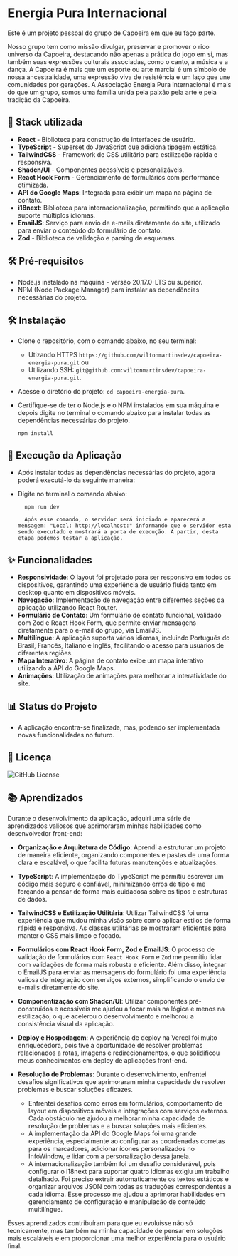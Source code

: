 # Energia Pura Internacional

Este é um projeto pessoal do grupo de Capoeira em que eu faço parte. 

Nosso grupo tem como missão divulgar, preservar e promover o rico universo da Capoeira, destacando não apenas a prática do jogo em si, mas também suas expressões culturais associadas, como o canto, a música e a dança. A Capoeira é mais que um esporte ou arte marcial é um símbolo de nossa ancestralidade, uma expressão viva de resistência e um laço que une comunidades por gerações. A Associação Energia Pura Internacional é mais do que um grupo, somos uma família unida pela paixão pela arte e pela tradição da Capoeira.


## 🎨 Stack utilizada

- **React** - Biblioteca para construção de interfaces de usuário.
- **TypeScript** - Superset do JavaScript que adiciona tipagem estática.
- **TailwindCSS** - Framework de CSS utilitário para estilização rápida e responsiva.
- **Shadcn/UI** - Componentes acessíveis e personalizáveis.
- **React Hook Form** - Gerenciamento de formulários com performance otimizada.
- **API do Google Maps**: Integrada para exibir um mapa na página de contato.
- **i18next**: Biblioteca para internacionalização, permitindo que a aplicação suporte múltiplos idiomas.
- **EmailJS**: Serviço para envio de e-mails diretamente do site, utilizado para enviar o conteúdo do formulário de contato.
- **Zod** - Biblioteca de validação e parsing de esquemas.


## 🛠️ Pré-requisitos

-   Node.js instalado na máquina - versão 20.17.0-LTS ou superior.
-   NPM (Node Package Manager) para instalar as dependências necessárias do projeto.

## 🛠️ Instalação

- Clone o repositório, com o comando abaixo, no seu terminal:
  - Utizando HTTPS `https://github.com/wiltonmartinsdev/capoeira-energia-pura.git` ou
  - Utilizando SSH: `git@github.com:wiltonmartinsdev/capoeira-energia-pura.git`.
- Acesse o diretório do projeto: `cd capoeira-energia-pura`.
- Certifique-se de ter o Node.js e o NPM instalados em sua máquina e depois digite no terminal o comando abaixo para instalar todas as dependências necessárias do projeto.

      npm install
    
## 🚀 Execução da Aplicação

-   Após instalar todas as dependências necessárias do projeto, agora poderá executá-lo da seguinte maneira:
-   Digite no terminal o comando abaixo:

          npm run dev

          Após esse comando, o servidor será iniciado e aparecerá a mensagem: "Local: http://localhost:" informando que o servidor esta sendo executado e mostrará a porta de execução. A partir, desta etapa podemos testar a aplicação.
## ✨ Funcionalidades

- **Responsividade**: O layout foi projetado para ser responsivo em todos os dispositivos, garantindo uma experiência de usuário fluida tanto em desktop quanto em dispositivos móveis.
- **Navegação**: Implementação de navegação entre diferentes seções da aplicação utilizando React Router.
- **Formulário de Contato**: Um formulário de contato funcional, validado com Zod e React Hook Form, que permite enviar mensagens diretamente para o e-mail do grupo, via EmailJS.
- **Multilíngue**: A aplicação suporta vários idiomas, incluindo Português do Brasil, Francês, Italiano e Inglês, facilitando o acesso para usuários de diferentes regiões.
- **Mapa Interativo**: A página de contato exibe um mapa interativo utilizando a API do Google Maps.
- **Animações**: Utilização de animações para melhorar a interatividade do site.



## 📊 Status do Projeto

-  A aplicação encontra-se finalizada, mas, podendo ser implementada novas funcionalidades no futuro.

## 📄 Licença

![GitHub License](https://img.shields.io/github/license/wiltonmartinsdev/my-portfolio)


## 📚 Aprendizados

Durante o desenvolvimento da aplicação, adquiri uma série de aprendizados valiosos que aprimoraram minhas habilidades como desenvolvedor front-end:

- **Organização e Arquitetura de Código**: Aprendi a estruturar um projeto de maneira eficiente, organizando componentes e pastas de uma forma clara e escalável, o que facilita futuras manutenções e atualizações.

- **TypeScript**: A implementação do TypeScript me permitiu escrever um código mais seguro e confiável, minimizando erros de tipo e me forçando a pensar de forma mais cuidadosa sobre os tipos e estruturas de dados.

- **TailwindCSS e Estilização Utilitária**: Utilizar TailwindCSS foi uma experiência que mudou minha visão sobre como aplicar estilos de forma rápida e responsiva. As classes utilitárias se mostraram eficientes para manter o CSS mais limpo e focado.

- **Formulários com React Hook Form, Zod e EmailJS**: O processo de validação de formulários com `React Hook Form` e `Zod` me permitiu lidar com validações de forma mais robusta e eficiente. Além disso, integrar o EmailJS para enviar as mensagens do formulário foi uma experiência valiosa de integração com serviços externos, simplificando o envio de e-mails diretamente do site.

- **Componentização com Shadcn/UI**: Utilizar componentes pré-construídos e acessíveis me ajudou a focar mais na lógica e menos na estilização, o que acelerou o desenvolvimento e melhorou a consistência visual da aplicação.

- **Deploy e Hospedagem**: A experiência de deploy na Vercel foi muito enriquecedora, pois tive a oportunidade de resolver problemas relacionados a rotas, imagens e redirecionamentos, o que solidificou meus conhecimentos em deploy de aplicações front-end.

- **Resolução de Problemas**: Durante o desenvolvimento, enfrentei desafios significativos que aprimoraram minha capacidade de resolver problemas e buscar soluções eficazes. 
  - Enfrentei desafios como erros em formulários, comportamento de layout em dispositivos móveis e integrações com serviços externos. Cada obstáculo me ajudou a melhorar minha capacidade de resolução de problemas e a buscar soluções mais eficientes.
  - A implementação da API do Google Maps foi uma grande experiência, especialmente ao configurar as coordenadas corretas para os marcadores, adicionar ícones personalizados no InfoWindow, e lidar com a personalização dessa janela.
  - A internacionalização também foi um desafio considerável, pois configurar o i18next para suportar quatro idiomas exigiu um trabalho detalhado. Foi preciso extrair automaticamente os textos estáticos e organizar arquivos JSON com todas as traduções correspondentes a cada idioma. Esse processo me ajudou a aprimorar habilidades em gerenciamento de configuração e manipulação de conteúdo multilíngue.

Esses aprendizados contribuíram para que eu evoluísse não só tecnicamente, mas também na minha capacidade de pensar em soluções mais escaláveis e em proporcionar uma melhor experiência para o usuário final.
